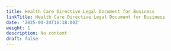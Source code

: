 ```yaml
---
title: Health Care Directive Legal Document for Business
linkTitle: Health Care Directive Legal Document for Business
date: '2025-04-24T16:18:00Z'
weight: 1
description: No content
draft: false
---
```



